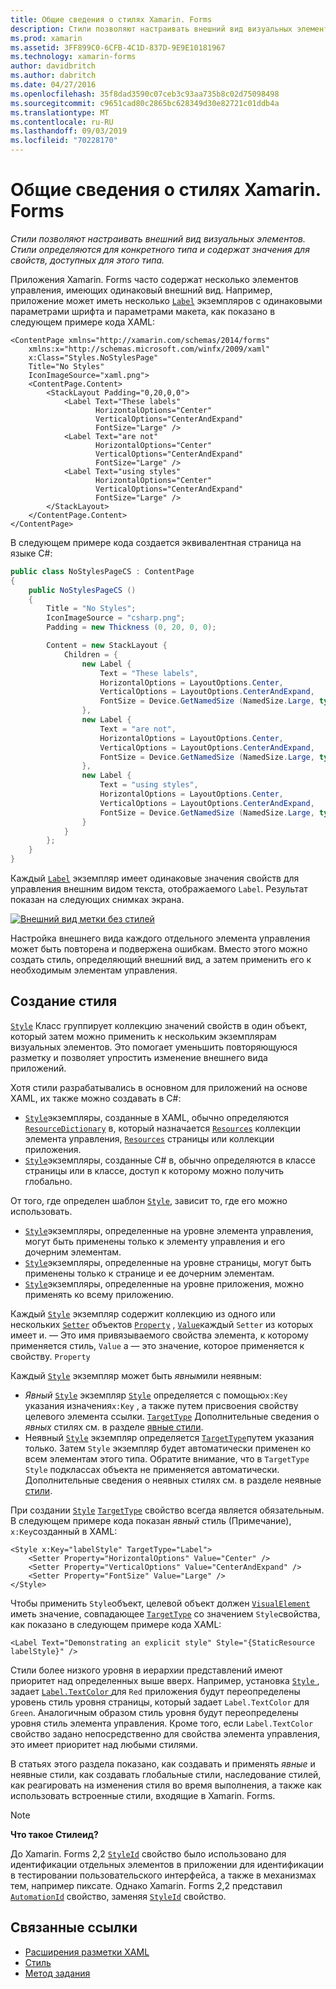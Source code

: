 ```yaml
---
title: Общие сведения о стилях Xamarin. Forms
description: Стили позволяют настраивать внешний вид визуальных элементов. Стили определяются для конкретного типа и содержат значения для свойств, доступных для этого типа.
ms.prod: xamarin
ms.assetid: 3FF899C0-6CFB-4C1D-837D-9E9E10181967
ms.technology: xamarin-forms
author: davidbritch
ms.author: dabritch
ms.date: 04/27/2016
ms.openlocfilehash: 35f8dad3590c07ceb3c93aa735b8c02d75098498
ms.sourcegitcommit: c9651cad80c2865bc628349d30e82721c01ddb4a
ms.translationtype: MT
ms.contentlocale: ru-RU
ms.lasthandoff: 09/03/2019
ms.locfileid: "70228170"
---
```

# <a name="introduction-to-xamarinforms-styles"></a>Общие сведения о стилях Xamarin. Forms

_Стили позволяют настраивать внешний вид визуальных элементов. Стили определяются для конкретного типа и содержат значения для свойств, доступных для этого типа._

Приложения Xamarin. Forms часто содержат несколько элементов управления, имеющих одинаковый внешний вид. Например, приложение может иметь несколько [`Label`](xref:Xamarin.Forms.Label) экземпляров с одинаковыми параметрами шрифта и параметрами макета, как показано в следующем примере кода XAML:

```xaml
<ContentPage xmlns="http://xamarin.com/schemas/2014/forms"
    xmlns:x="http://schemas.microsoft.com/winfx/2009/xaml"
    x:Class="Styles.NoStylesPage"
    Title="No Styles"
    IconImageSource="xaml.png">
    <ContentPage.Content>
        <StackLayout Padding="0,20,0,0">
            <Label Text="These labels"
                   HorizontalOptions="Center"
                   VerticalOptions="CenterAndExpand"
                   FontSize="Large" />
            <Label Text="are not"
                   HorizontalOptions="Center"
                   VerticalOptions="CenterAndExpand"
                   FontSize="Large" />
            <Label Text="using styles"
                   HorizontalOptions="Center"
                   VerticalOptions="CenterAndExpand"
                   FontSize="Large" />
        </StackLayout>
    </ContentPage.Content>
</ContentPage>
```

В следующем примере кода создается эквивалентная страница на языке C#:

```csharp
public class NoStylesPageCS : ContentPage
{
    public NoStylesPageCS ()
    {
        Title = "No Styles";
        IconImageSource = "csharp.png";
        Padding = new Thickness (0, 20, 0, 0);

        Content = new StackLayout {
            Children = {
                new Label {
                    Text = "These labels",
                    HorizontalOptions = LayoutOptions.Center,
                    VerticalOptions = LayoutOptions.CenterAndExpand,
                    FontSize = Device.GetNamedSize (NamedSize.Large, typeof(Label))
                },
                new Label {
                    Text = "are not",
                    HorizontalOptions = LayoutOptions.Center,
                    VerticalOptions = LayoutOptions.CenterAndExpand,
                    FontSize = Device.GetNamedSize (NamedSize.Large, typeof(Label))
                },
                new Label {
                    Text = "using styles",
                    HorizontalOptions = LayoutOptions.Center,
                    VerticalOptions = LayoutOptions.CenterAndExpand,
                    FontSize = Device.GetNamedSize (NamedSize.Large, typeof(Label))
                }
            }
        };
    }
}
```

Каждый [`Label`](xref:Xamarin.Forms.Label) экземпляр имеет одинаковые значения свойств для управления внешним видом текста, отображаемого `Label`. Результат показан на следующих снимках экрана.

[![Внешний вид метки без стилей](introduction-images/no-styles.png)](introduction-images/no-styles-large.png#lightbox)

Настройка внешнего вида каждого отдельного элемента управления может быть повторена и подвержена ошибкам. Вместо этого можно создать стиль, определяющий внешний вид, а затем применить его к необходимым элементам управления.

## <a name="create-a-style"></a>Создание стиля

[`Style`](xref:Xamarin.Forms.Style) Класс группирует коллекцию значений свойств в один объект, который затем можно применить к нескольким экземплярам визуальных элементов. Это помогает уменьшить повторяющуюся разметку и позволяет упростить изменение внешнего вида приложений.

Хотя стили разрабатывались в основном для приложений на основе XAML, их также можно создавать в C#:

- [`Style`](xref:Xamarin.Forms.Style)экземпляры, созданные в XAML, обычно определяются [`ResourceDictionary`](xref:Xamarin.Forms.ResourceDictionary) в, который назначается [`Resources`](xref:Xamarin.Forms.VisualElement.Resources) коллекции элемента управления, [`Resources`](xref:Xamarin.Forms.Application.Resources) страницы или коллекции приложения.
- [`Style`](xref:Xamarin.Forms.Style)экземпляры, созданные C# в, обычно определяются в классе страницы или в классе, доступ к которому можно получить глобально.

От того, где определен шаблон [`Style`](xref:Xamarin.Forms.Style), зависит то, где его можно использовать.

- [`Style`](xref:Xamarin.Forms.Style)экземпляры, определенные на уровне элемента управления, могут быть применены только к элементу управления и его дочерним элементам.
- [`Style`](xref:Xamarin.Forms.Style)экземпляры, определенные на уровне страницы, могут быть применены только к странице и ее дочерним элементам.
- [`Style`](xref:Xamarin.Forms.Style)экземпляры, определенные на уровне приложения, можно применять ко всему приложению.

Каждый [`Style`](xref:Xamarin.Forms.Style) экземпляр содержит коллекцию из одного или нескольких [`Setter`](xref:Xamarin.Forms.Setter) объектов [`Property`](xref:Xamarin.Forms.Setter.Property) , [`Value`](xref:Xamarin.Forms.Setter.Value)каждый `Setter` из которых имеет и. — Это имя привязываемого свойства элемента, к которому применяется стиль, `Value` а — это значение, которое применяется к свойству. `Property`

Каждый [`Style`](xref:Xamarin.Forms.Style) экземпляр может быть *явным*или неявным:

- *Явный* [`Style`](xref:Xamarin.Forms.Style) экземпляр [`Style`](xref:Xamarin.Forms.NavigableElement.Style) определяется с помощью`x:Key` указания изначения`x:Key` , а также путем присвоения свойству целевого элемента ссылки. [`TargetType`](xref:Xamarin.Forms.Style.TargetType) Дополнительные сведения о *явных* стилях см. в разделе [явные стили](~/xamarin-forms/user-interface/styles/explicit.md).
- Неявный [`Style`](xref:Xamarin.Forms.Style) экземпляр определяется [`TargetType`](xref:Xamarin.Forms.Style.TargetType)путем указания только. Затем `Style` экземпляр будет автоматически применен ко всем элементам этого типа. Обратите внимание, что в `TargetType` `Style` подклассах объекта не применяется автоматически. Дополнительные сведения о неявных стилях см. в разделе неявные [стили](~/xamarin-forms/user-interface/styles/implicit.md).

При создании [`Style`](xref:Xamarin.Forms.Style) [`TargetType`](xref:Xamarin.Forms.Style.TargetType) свойство всегда является обязательным. В следующем примере кода показан *явный* стиль (Примечание), `x:Key`созданный в XAML:

```xaml
<Style x:Key="labelStyle" TargetType="Label">
    <Setter Property="HorizontalOptions" Value="Center" />
    <Setter Property="VerticalOptions" Value="CenterAndExpand" />
    <Setter Property="FontSize" Value="Large" />
</Style>
```

Чтобы применить `Style`объект, целевой объект должен [`VisualElement`](xref:Xamarin.Forms.VisualElement) иметь значение, совпадающее [`TargetType`](xref:Xamarin.Forms.Style.TargetType) со значением `Style`свойства, как показано в следующем примере кода XAML:

```xaml
<Label Text="Demonstrating an explicit style" Style="{StaticResource labelStyle}" />
```

Стили более низкого уровня в иерархии представлений имеют приоритет над определенных выше вверх. Например, установка [ `Style` ](xref:Xamarin.Forms.Style) , задает [ `Label.TextColor` ](xref:Xamarin.Forms.Label.TextColor) для `Red` приложения будут переопределены уровень стиль уровня страницы, который задает `Label.TextColor` для `Green`. Аналогичным образом стиль уровня будут переопределены уровня стиль элемента управления. Кроме того, если `Label.TextColor` свойство задано непосредственно для свойства элемента управления, это имеет приоритет над любыми стилями.

В статьях этого раздела показано, как создавать и применять *явные* и неявные стили, как создавать глобальные стили, наследование стилей, как реагировать на изменения стиля во время выполнения, а также как использовать встроенные стили, входящие в Xamarin. Forms.

> [!NOTE]
> **Что такое Стилеид?**
>
> До Xamarin. Forms 2,2 [`StyleId`](xref:Xamarin.Forms.Element.StyleId) свойство было использовано для идентификации отдельных элементов в приложении для идентификации в тестировании пользовательского интерфейса, а также в механизмах тем, например пиксате. Однако Xamarin. Forms 2,2 представил [`AutomationId`](xref:Xamarin.Forms.Element.AutomationId) свойство, заменяя [`StyleId`](xref:Xamarin.Forms.Element.StyleId) свойство.

## <a name="related-links"></a>Связанные ссылки

- [Расширения разметки XAML](~/xamarin-forms/xaml/xaml-basics/xaml-markup-extensions.md)
- [Стиль](xref:Xamarin.Forms.Style)
- [Метод задания](xref:Xamarin.Forms.Setter)
